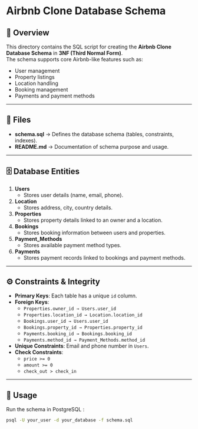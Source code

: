 # Airbnb Clone Database Schema

## 📌 Overview
This directory contains the SQL script for creating the **Airbnb Clone Database Schema** in **3NF (Third Normal Form)**.  
The schema supports core Airbnb-like features such as:
- User management
- Property listings
- Location handling
- Booking management
- Payments and payment methods

---

## 📂 Files
- **schema.sql** → Defines the database schema (tables, constraints, indexes).
- **README.md** → Documentation of schema purpose and usage.

---

## 🗄️ Database Entities
1. **Users**
   - Stores user details (name, email, phone).
2. **Location**
   - Stores address, city, country details.
3. **Properties**
   - Stores property details linked to an owner and a location.
4. **Bookings**
   - Stores booking information between users and properties.
5. **Payment_Methods**
   - Stores available payment method types.
6. **Payments**
   - Stores payment records linked to bookings and payment methods.

---

## ⚙️ Constraints & Integrity
- **Primary Keys**: Each table has a unique `id` column.
- **Foreign Keys**:
  - `Properties.owner_id → Users.user_id`
  - `Properties.location_id → Location.location_id`
  - `Bookings.user_id → Users.user_id`
  - `Bookings.property_id → Properties.property_id`
  - `Payments.booking_id → Bookings.booking_id`
  - `Payments.method_id → Payment_Methods.method_id`
- **Unique Constraints**: Email and phone number in `Users`.
- **Check Constraints**:
  - `price >= 0`
  - `amount >= 0`
  - `check_out > check_in`

---

## 🚀 Usage
Run the schema in PostgreSQL :

```bash
psql -U your_user -d your_database -f schema.sql
